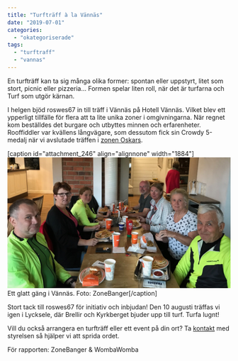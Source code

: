 ```yaml
---
title: "Turfträff à la Vännäs"
date: "2019-07-01"
categories: 
  - "okategoriserade"
tags: 
  - "turftraff"
  - "vannas"
---
```


En turfträff kan ta sig många olika former: spontan eller uppstyrt, litet som stort, picnic eller pizzeria... Formen spelar liten roll, när det är turfarna och Turf som utgör kärnan.

I helgen bjöd roswes67 in till träff i Vännäs på Hotell Vännäs. Vilket blev ett ypperligt tillfälle för flera att ta lite unika zoner i omgivningarna. När regnet kom beställdes det burgare och utbyttes minnen och erfarenheter. Rooffiddler var kvällens långvägare, som dessutom fick sin Crowdy 5-medalj när vi avslutade träffen i [zonen Oskars](https://turfgame.com/zone/Oskars).

\[caption id="attachment\_246" align="alignnone" width="1884"\]![IMG_3679](images/img_3679.jpg) Ett glatt gäng i Vännäs. Foto: ZoneBanger\[/caption\]

Stort tack till roswes67 för initiativ och inbjudan! Den 10 augusti träffas vi igen i Lycksele, där Brellir och Kyrkberget bjuder upp till turf. Turfa lugnt!

Vill du också arrangera en turfträff eller ett event på din ort? Ta [kontakt](https://turfvasterbotten.wordpress.com/kontakta-oss/) med styrelsen så hjälper vi att sprida ordet.

För rapporten: ZoneBanger & WombaWomba
